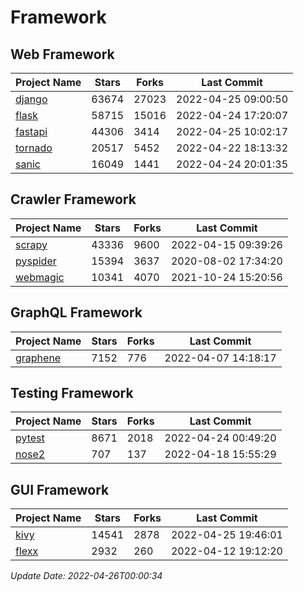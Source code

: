 # Framework

## Web Framework
| Project Name | Stars | Forks | Last Commit |
| ------------ | ----- | ----- | ----------- |
| [django](https://github.com/django/django) | 63674 | 27023 | 2022-04-25 09:00:50 |
| [flask](https://github.com/pallets/flask) | 58715 | 15016 | 2022-04-24 17:20:07 |
| [fastapi](https://github.com/tiangolo/fastapi) | 44306 | 3414 | 2022-04-25 10:02:17 |
| [tornado](https://github.com/tornadoweb/tornado) | 20517 | 5452 | 2022-04-22 18:13:32 |
| [sanic](https://github.com/sanic-org/sanic) | 16049 | 1441 | 2022-04-24 20:01:35 |

## Crawler Framework
| Project Name | Stars | Forks | Last Commit |
| ------------ | ----- | ----- | ----------- |
| [scrapy](https://github.com/scrapy/scrapy) | 43336 | 9600 | 2022-04-15 09:39:26 |
| [pyspider](https://github.com/binux/pyspider) | 15394 | 3637 | 2020-08-02 17:34:20 |
| [webmagic](https://github.com/code4craft/webmagic) | 10341 | 4070 | 2021-10-24 15:20:56 |

## GraphQL Framework
| Project Name | Stars | Forks | Last Commit |
| ------------ | ----- | ----- | ----------- |
| [graphene](https://github.com/graphql-python/graphene) | 7152 | 776 | 2022-04-07 14:18:17 |

## Testing Framework
| Project Name | Stars | Forks | Last Commit |
| ------------ | ----- | ----- | ----------- |
| [pytest](https://github.com/pytest-dev/pytest) | 8671 | 2018 | 2022-04-24 00:49:20 |
| [nose2](https://github.com/nose-devs/nose2) | 707 | 137 | 2022-04-18 15:55:29 |

## GUI Framework
| Project Name | Stars | Forks | Last Commit |
| ------------ | ----- | ----- | ----------- |
| [kivy](https://github.com/kivy/kivy) | 14541 | 2878 | 2022-04-25 19:46:01 |
| [flexx](https://github.com/flexxui/flexx) | 2932 | 260 | 2022-04-12 19:12:20 |

*Update Date: 2022-04-26T00:00:34*